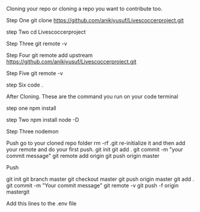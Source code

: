 Cloning  your repo or cloning a repo you want to contribute too.

Step One 
git clone https://github.com/anikiyusuf/Livescoccerproject.git 

step Two 
cd Livescoccerproject

Step Three 
git remote -v 

Step Four 
git remote add upstream https://github.com/anikiyusuf/Livescoccerproject.git

Step Five 
git remote -v

step Six 
code .


After  Cloning. These are the command you run on your code terminal 

step one
npm install

step Two
npm install node -D

Step Three 
nodemon
 


Push 
go to your cloned repo folder 
rm -rf .git
re-initialize it and then add your remote and do your first push.
git init
git add .
git commit -m "your commit message"
git remote add origin 
git push origin master 


Push 

git init 
git branch master
git checkout master
git push origin master
git add .
git commit -m "Your commit message"
git remote -v
git push -f origin mastergit 

Add this lines to the .env file 
<!-- PORT=3000
MONGODB=mongodb+srv://anikiyusuf130:Livesoccer11@cluster0.8pazubt.mongodb.net/livescoccer?retryWrites=true&w=majority&appName=Cluster0
JWT_TOKEN=jssadwbnmwwjfnsehfw
EMAIL_USER=anikiyusuf99@gmail.com
EMAIL_PASS=atfwcpjephaojmld -->
